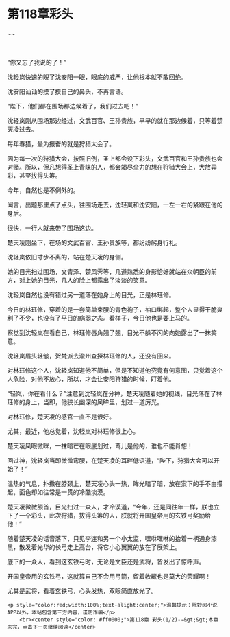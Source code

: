 # 第118章彩头
~~
    	    <p name="pagetop" href="javascript:void(0);" onclick="return false" style="line-height: 35px;padding: 10px;color: #333;"> </p><p>“你又忘了我说的了！”</p><p>沈轻岚快速的睨了沈安阳一眼，眼底的威严，让他根本就不敢回绝。</p><p>沈安阳讪讪的摸了摸自己的鼻头，不再言语。</p><p>“陛下，他们都在围场那边候着了，我们过去吧！”</p><p>沈轻岚刚从围场那边经过，文武百官、王孙贵族，早早的就在那边候着，只等着楚天凌过去。</p><p>每年春猎，最为振奋的就是狩猎大会了。</p><p>因为每一次的狩猎大会，按照旧例，圣上都会设下彩头，文武百官和王孙贵族也会对赌。所以，但凡想得圣上青睐的人，都会竭尽全力的想在狩猎大会上，大放异彩，甚至拔得头筹。</p><p>今年，自然也是不例外的。</p><p>闻言，出题那里点了点头，往围场走去，沈轻岚和沈安阳，一左一右的紧跟在他的身后。</p><p>很快，一行人就来带了围场这边。</p><p>楚天凌刚坐下，在场的文武百官、王孙贵族等，都纷纷躬身行礼。</p><p>沈轻岚依旧寸步不离的，站在楚天凌的身侧。</p><p>她的目光扫过围场，文青泽、楚风霁等，几道熟悉的身影恰好就站在众朝臣的前方，对上她的目光，几人的脸上都露出了淡淡的笑意。</p><p>沈轻岚自然也没有错过另一道落在她身上的目光，正是林珏修。</p><p>今日的林珏修，穿着的是一套简单束腰的青色袍子，袖口绑起，整个人显得干脆爽利了不少，也没有了平日的病弱之态。看样子，今日他也是要上马的。</p><p>察觉到沈轻岚在看自己，林珏修唇角翘了翘，目光不躲不闪的向她露出了一抹笑意。</p><p>沈轻岚眉头轻皱，贺梵派去渝州查探林珏修的人，还没有回来。</p><p>对林珏修这个人，沈轻岚知道他不简单，但是不知道他究竟有何意图，只觉着这个人危险，对他不放心，所以，才会让安阳狩猎的时候，盯着他。</p><p>“轻岚，你在看什么？”注意到沈轻岚在分神，楚天凌随着她的视线，目光落在了林珏修的身上，当即，他狭长幽深的凤眸里，划过一道厉光。</p><p>对林珏修，楚天凌的感官一直不是很好。</p><p>尤其，最近，他总觉着，沈轻岚对林珏修很上心。</p><p>楚天凌凤眼微眯，一抹暗芒在眼底划过，鸾儿是他的，谁也不能肖想！</p><p>回过神，沈轻岚当即微微弯腰，在楚天凌的耳畔低语道，“陛下，狩猎大会可以开始了！”</p><p>温热的气息，扑撒在脖颈上，楚天凌心头一热，眸光暗了暗，放在案下的手不由攥起，面色却如往常是一贯的冷酷淡漠。</p><p>楚天凌微微颔首，目光扫过一众人，才冷漠道，“今年，还是同往年一样，朕也立下了一个彩头，此次狩猎，拔得头筹的人，朕就将开国皇帝用的玄铁弓奖励给他！”</p><p>随着楚天凌的话音落下，只见李连和另一个小太监，嘿咻嘿咻的抬着一柄通身漆黑，散发着光华的长弓走上高台，将它小心翼翼的放在了展架上。</p><p>底下的一众人，看到这玄铁弓时，无论是文臣还是武将，皆发出了惊呼声。</p><p>开国皇帝用的玄铁弓，这就算自己不会用弓箭，留着收藏也是莫大的荣耀啊！</p><p>尤其是武将，看着玄铁弓，心头发热，双眼简直放光了。</p>
    	
   	<p style="color:red;width:100%;text-alight:center;">温馨提示：除妙阅小说APP以外，本站包含第三方内容，谨防诈骗</p>
    	<br><center style="color: #ff0000;">第118章 彩头(1/2)--&gt;&gt;本章未完，点击下一页继续阅读</center>
    	